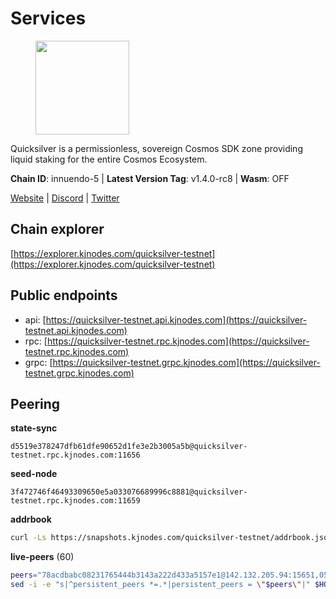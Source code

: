 # Services

<figure><img src="https://raw.githubusercontent.com/kj89/testnet_manuals/main/pingpub/logos/quicksilver.png" width="150" alt=""><figcaption></figcaption></figure>

Quicksilver is a permissionless, sovereign Cosmos SDK zone providing liquid staking for the entire Cosmos Ecosystem.

**Chain ID**: innuendo-5 | **Latest Version Tag**: v1.4.0-rc8 | **Wasm**: OFF

[Website](https://quicksilver.zone) | [Discord](https://discord.gg/quicksilverprotocol) | [Twitter](https://twitter.com/quicksilverzone)




## Chain explorer
[https://explorer.kjnodes.com/quicksilver-testnet](https://explorer.kjnodes.com/quicksilver-testnet)

## Public endpoints

* api: [https://quicksilver-testnet.api.kjnodes.com](https://quicksilver-testnet.api.kjnodes.com)
* rpc: [https://quicksilver-testnet.rpc.kjnodes.com](https://quicksilver-testnet.rpc.kjnodes.com)
* grpc: [https://quicksilver-testnet.grpc.kjnodes.com](https://quicksilver-testnet.grpc.kjnodes.com)

## Peering

**state-sync**

```text
d5519e378247dfb61dfe90652d1fe3e2b3005a5b@quicksilver-testnet.rpc.kjnodes.com:11656
```

**seed-node**

```text
3f472746f46493309650e5a033076689996c8881@quicksilver-testnet.rpc.kjnodes.com:11659
```

**addrbook**
```bash
curl -Ls https://snapshots.kjnodes.com/quicksilver-testnet/addrbook.json > $HOME/.quicksilverd/config/addrbook.json
```

**live-peers** (60)
```bash
peers="78acdbabc08231765444b3143a222d433a5157e1@142.132.205.94:15651,0551eaa0db7097274410ee27a71672817e314b83@167.235.245.191:26656,13564ca7ffcc8fa6bcc6d405c96fe8c724ec17da@88.99.213.25:11656,3519e61e653db97f5d1c7f1bec9b0072bca4d5fe@144.76.45.59:16656,4ccdccd18a480f13af85aa798356c1bf856f5c20@88.208.57.200:11656,0a3ac40a7a4ce35978c4da97be2eb6974bc3c58b@185.252.233.217:46656,cc745e98b4dc9b83c5a74d41f576feda73902dfd@65.109.38.54:20026,bdb93c655989b2c1882339fabb013317066dda56@95.214.52.138:26676,78d271e4b4692ff1ee8490f3825a541558b31870@65.21.95.46:28656,796e72ffc343c187cd5e8397c0c09c0671d228e0@185.16.39.51:26656,5c2a752c9b1952dbed075c56c600c3a79b58c395@95.214.55.232:27026,1452d484454c0f93ddf3cbf987ce1b9cadd8f23f@65.21.95.180:37656,03332cdbc3d354846a18992effbb8c20aa28f52a@65.21.133.125:28656,d160a8908b44f2a44ce17e0be1f9056b58993b9c@65.21.139.170:21026,3c48a780b85d248e34e63eca5d44c624f93d09d5@135.181.59.162:11156,cfbf02b41e7fe78d51abfa93f342afd0687203c0@212.227.151.143:36656,a288baa951cbe92b253c01c3936d930af1d56424@5.161.142.236:26656,42f87cb55d5fdd222da28023613c66857398c4b8@5.22.223.252:26656,f7edad3ff5a85d039e7de12067c63064c5b42d63@46.4.121.72:11656,d5519e378247dfb61dfe90652d1fe3e2b3005a5b@65.109.68.190:11656,1c4274460224753e8080d0efd16c0ed88fe27fc0@51.195.145.103:26656,a49d8d304e96350272dca24934b8295bc81d75d2@23.227.200.10:26656,af8cfa944802a9bd510fc3407950a15e8be86c31@213.239.217.52:30656,25410bff2fb7312d24c11b1e990507e5e3aa40b7@135.125.5.31:48656,8ff8a186fe9cbc70d0f34891fa051f87e561a48b@158.160.0.93:26656,46f97e49a49694aead28c27be2c19300f509e273@65.108.129.94:26656,d4d83e209a2b096859821228ea17475f9a487a48@23.88.0.170:15651,41f7d7004cace7bd1760a5f980a86123700c8f1d@185.146.148.116:26656,b06ee574cf0b8641611c709a36b21c103d968c18@162.55.245.219:11656,a37474c1f254cd4b16d924327a755c914e8e7d86@65.109.30.53:26656,74abcb5243d4ffc43de6ad1a288d8e50adcd467e@65.109.80.176:20656,532625a997a6f891405202968607f72afe004f15@202.61.225.157:26666,70c7663dba3b5181f1c3b8c92824dad070771ac6@217.13.223.167:56656,b91f0ece92f0e2cc264176b29b51a6db886e020c@84.46.246.109:26656,25b8b792bb14e8bfdcdfa163a14710d5645a4eba@148.251.91.77:20656,2096650d8586b858d3369205f3b46ac4c765bc8e@65.109.53.155:26656,ee6bae1a6d4a1e07f1e4bc7963cabedc6b73426e@94.130.137.119:26656,c9a74cdd754a8ccc9243ac2b245e4caaa78695aa@45.85.147.96:26656,2be586e675b0f55c96905cc83496861c64112f44@65.108.99.224:56656,e6bf4eca6a11035c06be529cb8c3758c2c00908f@213.170.135.20:26656,97377c16946f8e1fa69e7c2c6b7feb32c2090f09@116.202.227.117:11656,9434d151be05e013cb0f20d27b699c8272ec4c89@65.109.82.111:29656,858ba6bc33a6d13fdd9ddad344d788dcf91cf565@142.132.151.99:15651,dc88be3a0075ce429a423237abe223a9528ce0df@65.108.204.119:31656,a637b94cb989909cc182623748ef179b0659f148@65.109.23.114:11156,e0f0703e9ce343c46e0ec01b19216715e817b358@65.109.85.170:28656,b9b8bb23e61d53ff3b293485d04ea567ebcd7933@65.108.65.94:26656,be637bd74973424c825c14c99b71f652fbabb48e@65.21.123.172:22656,87d4e2b90141d5d52ed04387db4a46408c3fd66c@35.228.160.230:26656,9e0604571aa20314c2261d70b7d8823414702715@51.159.141.209:26656,22a393fe9174c29081ad8aeaf14ce01b9a79d8c6@159.203.28.113:26656,301c795b14f8988d33ec4e602b575a16a0585212@195.14.6.141:26656,479f22d28d830b4baafc0a25084cd7d4ef014a2e@65.108.71.202:26656,7fe3007cba4de49584cbdad9489ffecfc9651c57@65.108.79.246:26673,c4489720ba051c79f5bb16ae5d81341b0f248e19@141.94.252.88:30405,926ce3f8ce4cda6f1a5ee97a937a44f59ff28fbf@65.108.13.176:26656,e25a748120c9608c1d2a70fafa75178d862b3463@178.18.254.211:10656,f0621c59ca7cfba98015ae2a47886fc3d9c0020c@94.130.132.227:2060,ebb221df58828c5c0433f2f47172848c43dae86c@78.107.234.44:26656,1a178dec165fad14ab1b2fb6832dd092f6ab7a5b@65.109.23.182:21026"
sed -i -e "s|^persistent_peers *=.*|persistent_peers = \"$peers\"|" $HOME/.quicksilverd/config/config.toml
```
